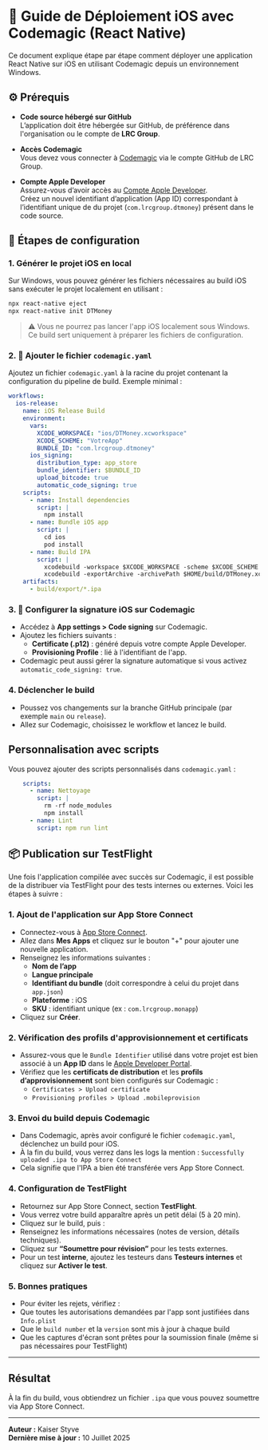 
# 📱 Guide de Déploiement iOS avec Codemagic (React Native)

Ce document explique étape par étape comment déployer une application React Native sur iOS en utilisant Codemagic depuis un environnement Windows.

## ⚙️ Prérequis

- **Code source hébergé sur GitHub**  
  L’application doit être hébergée sur GitHub, de préférence dans l'organisation ou le compte de **LRC Group**.

- **Accès Codemagic**  
  Vous devez vous connecter à [Codemagic](https://codemagic.io/start/) via le compte GitHub de LRC Group.

- **Compte Apple Developer**  
  Assurez-vous d’avoir accès au [Compte Apple Developer](https://developer.apple.com/account/).  
  Créez un nouvel identifiant d’application (App ID) correspondant à l’identifiant unique de du projet (`com.lrcgroup.dtmoney`) présent dans le code source.

## 🧰 Étapes de configuration

### 1. Générer le projet iOS en local

Sur Windows, vous pouvez générer les fichiers nécessaires au build iOS sans exécuter le projet localement en utilisant :

```bash
npx react-native eject
npx react-native init DTMoney
```

> ⚠️ Vous ne pourrez pas lancer l'app iOS localement sous Windows. Ce build sert uniquement à préparer les fichiers de configuration.

### 2. 📄 Ajouter le fichier `codemagic.yaml`

Ajoutez un fichier `codemagic.yaml` à la racine du projet contenant la configuration du pipeline de build. Exemple minimal :

```yaml
workflows:
  ios-release:
    name: iOS Release Build
    environment:
      vars:
        XCODE_WORKSPACE: "ios/DTMoney.xcworkspace"
        XCODE_SCHEME: "VotreApp"
        BUNDLE_ID: "com.lrcgroup.dtmoney"
      ios_signing:
        distribution_type: app_store
        bundle_identifier: $BUNDLE_ID
        upload_bitcode: true
        automatic_code_signing: true
    scripts:
      - name: Install dependencies
        script: |
          npm install
      - name: Bundle iOS app
        script: |
          cd ios
          pod install
      - name: Build IPA
        script: |
          xcodebuild -workspace $XCODE_WORKSPACE -scheme $XCODE_SCHEME -configuration Release -sdk iphoneos archive -archivePath $HOME/build/DTMoney.xcarchive
          xcodebuild -exportArchive -archivePath $HOME/build/DTMoney.xcarchive -exportOptionsPlist ios/exportOptions.plist -exportPath $HOME/build/export
    artifacts:
      - build/export/*.ipa
```

### 3. 🔑 Configurer la signature iOS sur Codemagic

- Accédez à **App settings > Code signing** sur Codemagic.
- Ajoutez les fichiers suivants :
  - **Certificate (.p12)** : généré depuis votre compte Apple Developer.
  - **Provisioning Profile** : lié à l'identifiant de l'app.
- Codemagic peut aussi gérer la signature automatique si vous activez `automatic_code_signing: true`.

### 4. Déclencher le build

- Poussez vos changements sur la branche GitHub principale (par exemple `main` ou `release`).
- Allez sur Codemagic, choisissez le workflow et lancez le build.

## Personnalisation avec scripts

Vous pouvez ajouter des scripts personnalisés dans `codemagic.yaml` :

```yaml
    scripts:
      - name: Nettoyage
        script: |
          rm -rf node_modules
          npm install
      - name: Lint
        script: npm run lint
```

## 📦 Publication sur TestFlight

Une fois l'application compilée avec succès sur Codemagic, il est possible de la distribuer via TestFlight pour des tests internes ou externes. Voici les étapes à suivre :

### 1. Ajout de l'application sur App Store Connect

- Connectez-vous à [App Store Connect](https://appstoreconnect.apple.com/).
- Allez dans **Mes Apps** et cliquez sur le bouton "+" pour ajouter une nouvelle application.
- Renseignez les informations suivantes :
  - **Nom de l’app**
  - **Langue principale**
  - **Identifiant du bundle** (doit correspondre à celui du projet dans `app.json`)
  - **Plateforme** : iOS
  - **SKU** : identifiant unique (ex : `com.lrcgroup.monapp`)
- Cliquez sur **Créer**.

### 2. Vérification des profils d'approvisionnement et certificats

- Assurez-vous que le `Bundle Identifier` utilisé dans votre projet est bien associé à un **App ID** dans le [Apple Developer Portal](https://developer.apple.com/account/).
- Vérifiez que les **certificats de distribution** et les **profils d’approvisionnement** sont bien configurés sur Codemagic :
  - `Certificates > Upload certificate`
  - `Provisioning profiles > Upload .mobileprovision`

### 3. Envoi du build depuis Codemagic

- Dans Codemagic, après avoir configuré le fichier `codemagic.yaml`, déclenchez un build pour iOS.
- À la fin du build, vous verrez dans les logs la mention :
`Successfully uploaded .ipa to App Store Connect`
- Cela signifie que l'IPA a bien été transférée vers App Store Connect.

### 4. Configuration de TestFlight

- Retournez sur App Store Connect, section **TestFlight**.
- Vous verrez votre build apparaître après un petit délai (5 à 20 min).
- Cliquez sur le build, puis :
- Renseignez les informations nécessaires (notes de version, détails techniques).
- Cliquez sur **“Soumettre pour révision”** pour les tests externes.
- Pour un test **interne**, ajoutez les testeurs dans **Testeurs internes** et cliquez sur **Activer le test**.

### 5. Bonnes pratiques

- Pour éviter les rejets, vérifiez :
- Que toutes les autorisations demandées par l'app sont justifiées dans `Info.plist`
- Que le `build number` et la `version` sont mis à jour à chaque build
- Que les captures d'écran sont prêtes pour la soumission finale (même si pas nécessaires pour TestFlight)

---

## Résultat

À la fin du build, vous obtiendrez un fichier `.ipa` que vous pouvez soumettre via App Store Connect.

---

**Auteur :** Kaiser Styve  
**Dernière mise à jour :** 10 Juillet 2025
